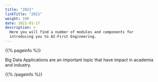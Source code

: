 ```yaml
---
title: "2021"
linkTitle: "2021"
weight: 100
date: 2021-01-17
description: >
  Here you will find a number of modules and components for
  introducing you to AI-First Engineering.
---
```



{{% pageinfo %}}

Big Data Applications are an important topic that have impact in
academia and industry.

{{% /pageinfo %}}
